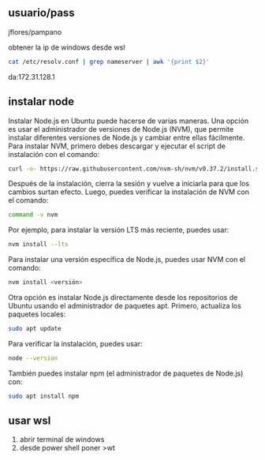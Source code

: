 ## usuario/pass

jflores/pampano


obtener la ip de windows desde wsl

```sh
cat /etc/resolv.conf | grep nameserver | awk '{print $2}'
```
da:172.31.128.1


## instalar node

Instalar Node.js en Ubuntu puede hacerse de varias maneras. Una opción es usar el administrador de versiones de Node.js (NVM), que permite instalar diferentes versiones de Node.js y cambiar entre ellas fácilmente. Para instalar NVM, primero debes descargar y ejecutar el script de instalación con el comando:

```sh
curl -o- https://raw.githubusercontent.com/nvm-sh/nvm/v0.37.2/install.sh | bash
```
Después de la instalación, cierra la sesión y vuelve a iniciarla para que los cambios surtan efecto. Luego, puedes verificar la instalación de NVM con el comando:

```sh
command -v nvm
```

Por ejemplo, para instalar la versión LTS más reciente, puedes usar:

```sh
nvm install --lts
```

Para instalar una versión específica de Node.js, puedes usar NVM con el comando:

```sh
nvm install <versión>
```

Otra opción es instalar Node.js directamente desde los repositorios de Ubuntu usando el administrador de paquetes apt. Primero, actualiza los paquetes locales:
```sh
sudo apt update
```

Para verificar la instalación, puedes usar:
```sh
node --version
```
También puedes instalar npm (el administrador de paquetes de Node.js) con:
```sh
sudo apt install npm
```

## usar wsl

1. abrir terminal de windows
2. desde power shell poner >wt